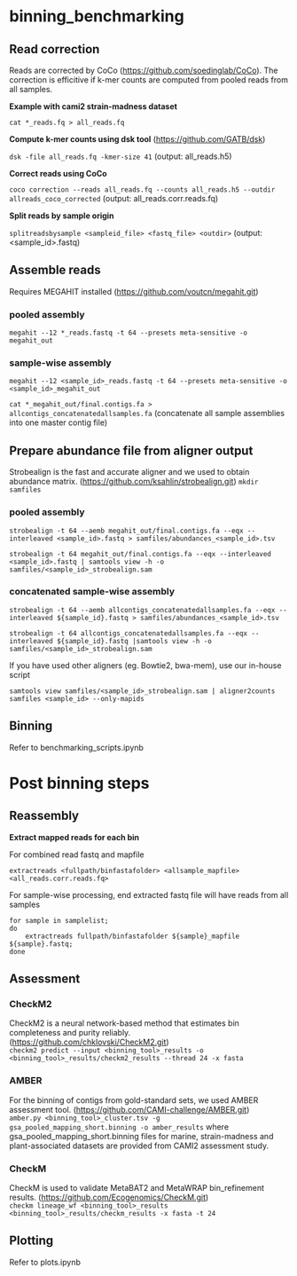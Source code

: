 # binning_benchmarking

## Read correction

Reads are corrected by CoCo (https://github.com/soedinglab/CoCo). The correction is efficitive if k-mer counts are computed from pooled reads from all samples.

**Example with cami2 strain-madness dataset**

`cat *_reads.fq > all_reads.fq`

**Compute k-mer counts using dsk tool** (https://github.com/GATB/dsk)

`dsk -file all_reads.fq -kmer-size 41` (output: all_reads.h5)

**Correct reads using CoCo**

`coco correction --reads all_reads.fq --counts all_reads.h5 --outdir allreads_coco_corrected` (output: all_reads.corr.reads.fq)

**Split reads by sample origin**

`splitreadsbysample <sampleid_file> <fastq_file> <outdir>` (output: <sample_id>.fastq)

## Assemble reads
Requires MEGAHIT installed (https://github.com/voutcn/megahit.git)
### pooled assembly
`megahit --12 *_reads.fastq -t 64 --presets meta-sensitive -o megahit_out`

### sample-wise assembly

`megahit --12 <sample_id>_reads.fastq -t 64 --presets meta-sensitive -o <sample_id>_megahit_out`

`cat *_megahit_out/final.contigs.fa > allcontigs_concatenatedallsamples.fa`  (concatenate all sample assemblies into one master contig file)

## Prepare abundance file from aligner output
Strobealign is the fast and accurate aligner and we used to obtain abundance matrix. (https://github.com/ksahlin/strobealign.git)
`mkdir samfiles`
### pooled assembly
`strobealign -t 64 --aemb megahit_out/final.contigs.fa --eqx --interleaved <sample_id>.fastq > samfiles/abundances_<sample_id>.tsv`

`strobealign -t 64 megahit_out/final.contigs.fa --eqx --interleaved <sample_id>.fastq | samtools view -h -o samfiles/<sample_id>_strobealign.sam`

### concatenated sample-wise assembly
`strobealign -t 64 --aemb allcontigs_concatenatedallsamples.fa --eqx --interleaved ${sample_id}.fastq > samfiles/abundances_<sample_id>.tsv`

`strobealign -t 64 allcontigs_concatenatedallsamples.fa --eqx --interleaved ${sample_id}.fastq |samtools view -h -o samfiles/<sample_id>_strobealign.sam`

If you have used other aligners (eg. Bowtie2, bwa-mem), use our in-house script

`samtools view samfiles/<sample_id>_strobealign.sam | aligner2counts samfiles <sample_id> --only-mapids`


## Binning
Refer to benchmarking_scripts.ipynb

# Post binning steps

## Reassembly

**Extract mapped reads for each bin**

For combined read fastq and mapfile

`extractreads <fullpath/binfastafolder> <allsample_mapfile> <all_reads.corr.reads.fq>`

For sample-wise processing, end extracted fastq file will have reads from all samples

    for sample in samplelist;
    do
        extractreads fullpath/binfastafolder ${sample}_mapfile ${sample}.fastq;
    done
## Assessment
### CheckM2
CheckM2 is a neural network-based method that estimates bin completeness and purity reliably. (https://github.com/chklovski/CheckM2.git) \
`checkm2 predict --input <binning_tool>_results -o <binning_tool>_results/checkm2_results --thread 24 -x fasta`

### AMBER
For the binning of contigs from gold-standard sets, we used AMBER assessment tool. (https://github.com/CAMI-challenge/AMBER.git) \
`amber.py <binning_tool>_cluster.tsv -g gsa_pooled_mapping_short.binning -o amber_results` where gsa_pooled\_mapping\_short.binning files for marine, strain-madness and plant-associated datasets are provided from CAMI2 assessment study.

### CheckM
CheckM is used to validate MetaBAT2 and MetaWRAP bin_refinement results. (https://github.com/Ecogenomics/CheckM.git) \
`checkm lineage_wf <binning_tool>_results <binning_tool>_results/checkm_results -x fasta -t 24`

## Plotting
Refer to plots.ipynb
